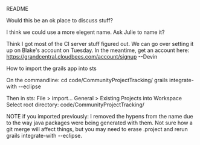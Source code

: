 README

Would this be an ok place to discuss stuff?

I think we could use a more elegent name.  Ask Julie to name it?

Think I got most of the CI server stuff figured out.  We can go over setting it up on Blake's account on Tuesday.  In the meantime, get an account here: https://grandcentral.cloudbees.com/account/signup
--Devin

How to import the grails app into sts

On the commandline:
cd code/CommunityProjectTracking/
grails integrate-with --eclipse

Then in sts:
File > import...
General >  Existing Projects into Workspace
Select root directory: code/CommunityProjectTracking/

NOTE if you imported previously: I removed the hypens from the name due to the way java packages were being generated with them.
Not sure how a git merge will affect things, but you may need to erase .project and rerun grails integrate-with --eclipse.
